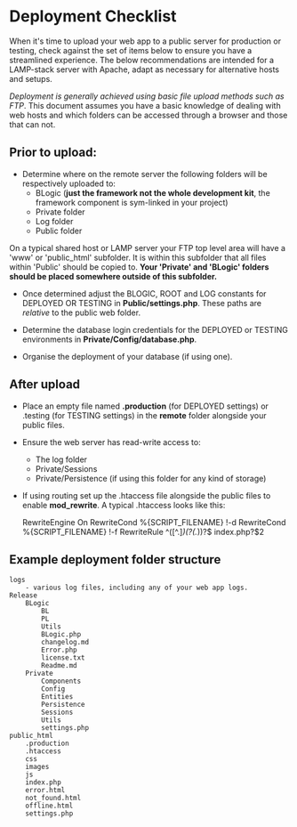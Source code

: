# Deployment Checklist

When it's time to upload your web app to a public server for production or testing, check against the set of items below to ensure you have a streamlined experience. The below recommendations are intended for a LAMP-stack server with Apache, adapt as necessary for alternative hosts and setups. 

*Deployment is generally achieved using basic file upload methods such as FTP*. This document assumes you have a basic knowledge of dealing with web hosts and which folders can be accessed through a browser and those that can not.



## Prior to upload:

- Determine where on the remote server the following folders will be respectively uploaded to:
    - BLogic (**just the framework not the whole development kit**, the framework component is sym-linked in your project)
    - Private folder
    - Log folder
    - Public folder

On a typical shared host or LAMP server your FTP top level area will have a 'www' or 'public_html' subfolder. It is within this subfolder that all files within 'Public' should be copied to. **Your 'Private' and 'BLogic' folders should be placed somewhere outside of this subfolder.** 

- Once determined adjust the BLOGIC, ROOT and LOG constants for DEPLOYED OR TESTING in **Public/settings.php**. These paths are *relative* to the public web folder. 

- Determine the database login credentials for the DEPLOYED or TESTING environments in **Private/Config/database.php**.

- Organise the deployment of your database (if using one).


## After upload

- Place an empty file named **.production** (for DEPLOYED settings) or .testing (for TESTING settings) in the **remote** folder alongside your public files.
- Ensure the web server has read-write access to:
     - The log folder
     - Private/Sessions
     - Private/Persistence (if using this folder for any kind of storage)
- If using routing set up the .htaccess file alongside the public files to enable **mod_rewrite**. A typical .htaccess looks like this:

    RewriteEngine On
    RewriteCond %{SCRIPT_FILENAME} !-d
    RewriteCond %{SCRIPT_FILENAME} !-f
    RewriteRule ^([^\.]*)(\?(.*))?$ index.php?$2
    
    
## Example deployment folder structure

    logs
        - various log files, including any of your web app logs. 
    Release
        BLogic
            BL
            PL
            Utils
            BLogic.php
            changelog.md
            Error.php
            license.txt
            Readme.md
        Private
            Components
            Config
            Entities
            Persistence
            Sessions
            Utils
            settings.php
    public_html
        .production
        .htaccess
        css
        images
        js
        index.php
        error.html
        not_found.html
        offline.html
        settings.php
        
        
    
     
    